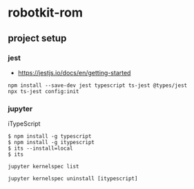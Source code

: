 # robotkit-rom





## project setup

### jest

- https://jestjs.io/docs/en/getting-started

```
npm install --save-dev jest typescript ts-jest @types/jest
npx ts-jest config:init
```

### jupyter

iTypeScript
```
$ npm install -g typescript
$ npm install -g itypescript
$ its --install=local
$ its

jupyter kernelspec list

jupyter kernelspec uninstall [itypescript]

```


